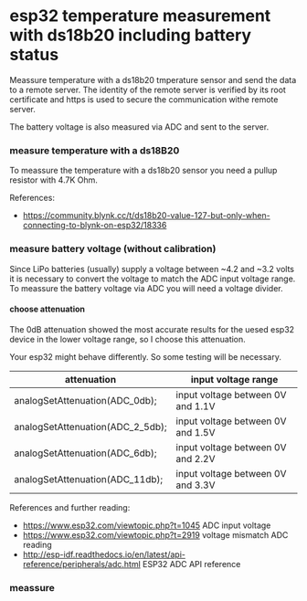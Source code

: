# esp32 temperature measurement with ds18b20 including battery status
Meassure temperature with a ds18b20 tmperature sensor and send the data to a remote server. The identity of the remote server is verified by its root certificate and https is used to secure the communication withe remote server.

The battery voltage is also measured via ADC and sent to the server.


### measure temperature with a ds18B20 
To meassure the temperature with a ds18b20 sensor you need a pullup resistor with 4.7K Ohm.


References:
- https://community.blynk.cc/t/ds18b20-value-127-but-only-when-connecting-to-blynk-on-esp32/18336

### measure battery voltage (without calibration)
Since LiPo batteries (usually) supply a voltage between ~4.2 and ~3.2 volts it is necessary to convert the voltage to match the ADC input voltage range. To meassure the battery voltage via ADC you will need a voltage divider. 

#### choose attenuation
The 0dB attenuation showed the most accurate results for the uesed esp32 device in the lower voltage range, so I choose this attenuation. 

Your esp32 might behave differently. So some testing will be necessary.

attenuation | input voltage range
----------------------------- | ----------------------------- 
analogSetAttenuation(ADC_0db); |  input voltage between 0V and 1.1V
analogSetAttenuation(ADC_2_5db); |  input voltage between 0V and 1.5V
analogSetAttenuation(ADC_6db); |  input voltage between 0V and 2.2V
analogSetAttenuation(ADC_11db); |  input voltage between 0V and 3.3V 


References and further reading:
- https://www.esp32.com/viewtopic.php?t=1045 ADC input voltage
- https://www.esp32.com/viewtopic.php?t=2919 voltage mismatch ADC reading
- http://esp-idf.readthedocs.io/en/latest/api-reference/peripherals/adc.html ESP32 ADC API reference


### meassure
